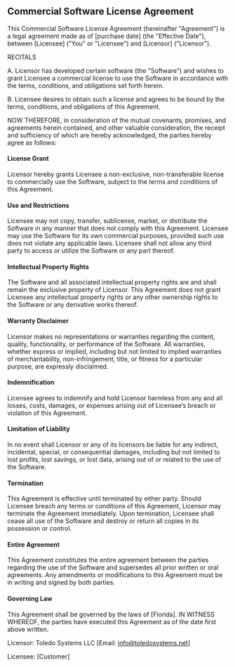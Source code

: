 ## **Commercial Software License Agreement**

This Commercial Software License Agreement (hereinafter "Agreement") is a legal agreement made as of [purchase date] (the "Effective Date"), between [Licensee] ("You" or "Licensee") and [Licensor] ("Licensor").

RECITALS

A. Licensor has developed certain software (the "Software") and wishes to grant Licensee a commercial license to use the Software in accordance with the terms, conditions, and obligations set forth herein.

B. Licensee desires to obtain such a license and agrees to be bound by the terms, conditions, and obligations of this Agreement.

NOW THEREFORE, in consideration of the mutual covenants, promises, and agreements herein contained, and other valuable consideration, the receipt and sufficiency of which are hereby acknowledged, the parties hereby agree as follows:

#### **License Grant**
Licensor hereby grants Licensee a non-exclusive, non-transferable license to commercially use the Software, subject to the terms and conditions of this Agreement.

#### **Use and Restrictions**
Licensee may not copy, transfer, sublicense, market, or distribute the Software in any manner that does not comply with this Agreement. Licensee may use the Software for its own commercial purposes, provided such use does not violate any applicable laws. Licensee shall not allow any third party to access or utilize the Software or any part thereof.

#### **Intellectual Property Rights**
The Software and all associated intellectual property rights are and shall remain the exclusive property of Licensor. This Agreement does not grant Licensee any intellectual property rights or any other ownership rights to the Software or any derivative works thereof.

#### **Warranty Disclaimer**
Licensor makes no representations or warranties regarding the content, quality, functionality, or performance of the Software. All warranties, whether express or implied, including but not limited to implied warranties of merchantability, non-infringement, title, or fitness for a particular purpose, are expressly disclaimed.

#### **Indemnification**
Licensee agrees to indemnify and hold Licensor harmless from any and all losses, costs, damages, or expenses arising out of Licensee’s breach or violation of this Agreement.

#### **Limitation of Liability**
In no event shall Licensor or any of its licensors be liable for any indirect, incidental, special, or consequential damages, including but not limited to lost profits, lost savings, or lost data, arising out of or related to the use of the Software.

#### **Termination**
This Agreement is effective until terminated by either party. Should Licensee breach any terms or conditions of this Agreement, Licensor may terminate the Agreement immediately. Upon termination, Licensee shall cease all use of the Software and destroy or return all copies in its possession or control.

#### **Entire Agreement**
This Agreement constitutes the entire agreement between the parties regarding the use of the Software and supersedes all prior written or oral agreements. Any amendments or modifications to this Agreement must be in writing and signed by both parties.

#### **Governing Law**
This Agreement shall be governed by the laws of [Florida].
IN WITNESS WHEREOF, the parties have executed this Agreement as of the date first above written.

Licensor:
Toledo Systems LLC
[Email: info@toledosystems.net]

Licensee:
[Customer]
